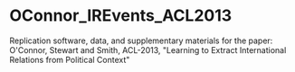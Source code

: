 OConnor_IREvents_ACL2013
========================

Replication software, data, and supplementary materials for the paper: O'Connor, Stewart and Smith, ACL-2013, "Learning to Extract International Relations from Political Context"

